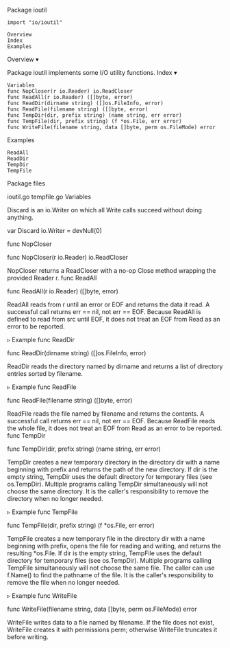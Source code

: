 
 Package ioutil

    import "io/ioutil"

    Overview
    Index
    Examples

Overview ▾

Package ioutil implements some I/O utility functions.
Index ▾

    Variables
    func NopCloser(r io.Reader) io.ReadCloser
    func ReadAll(r io.Reader) ([]byte, error)
    func ReadDir(dirname string) ([]os.FileInfo, error)
    func ReadFile(filename string) ([]byte, error)
    func TempDir(dir, prefix string) (name string, err error)
    func TempFile(dir, prefix string) (f *os.File, err error)
    func WriteFile(filename string, data []byte, perm os.FileMode) error

Examples

    ReadAll
    ReadDir
    TempDir
    TempFile

Package files

ioutil.go tempfile.go
Variables

Discard is an io.Writer on which all Write calls succeed without doing anything.

var Discard io.Writer = devNull(0)

func NopCloser

func NopCloser(r io.Reader) io.ReadCloser

NopCloser returns a ReadCloser with a no-op Close method wrapping the provided Reader r.
func ReadAll

func ReadAll(r io.Reader) ([]byte, error)

ReadAll reads from r until an error or EOF and returns the data it read. A successful call returns err == nil, not err == EOF. Because ReadAll is defined to read from src until EOF, it does not treat an EOF from Read as an error to be reported.

▹ Example
func ReadDir

func ReadDir(dirname string) ([]os.FileInfo, error)

ReadDir reads the directory named by dirname and returns a list of directory entries sorted by filename.

▹ Example
func ReadFile

func ReadFile(filename string) ([]byte, error)

ReadFile reads the file named by filename and returns the contents. A successful call returns err == nil, not err == EOF. Because ReadFile reads the whole file, it does not treat an EOF from Read as an error to be reported.
func TempDir

func TempDir(dir, prefix string) (name string, err error)

TempDir creates a new temporary directory in the directory dir with a name beginning with prefix and returns the path of the new directory. If dir is the empty string, TempDir uses the default directory for temporary files (see os.TempDir). Multiple programs calling TempDir simultaneously will not choose the same directory. It is the caller's responsibility to remove the directory when no longer needed.

▹ Example
func TempFile

func TempFile(dir, prefix string) (f *os.File, err error)

TempFile creates a new temporary file in the directory dir with a name beginning with prefix, opens the file for reading and writing, and returns the resulting *os.File. If dir is the empty string, TempFile uses the default directory for temporary files (see os.TempDir). Multiple programs calling TempFile simultaneously will not choose the same file. The caller can use f.Name() to find the pathname of the file. It is the caller's responsibility to remove the file when no longer needed.

▹ Example
func WriteFile

func WriteFile(filename string, data []byte, perm os.FileMode) error

WriteFile writes data to a file named by filename. If the file does not exist, WriteFile creates it with permissions perm; otherwise WriteFile truncates it before writing. 
